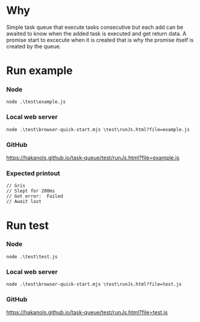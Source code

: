 # Why
Simple task queue that execute tasks consecutive but each add can be awaited to know when the added task is executed and get return data. A promise start to excecute when it is created that is why the promise itself is created by the queue.

# Run example
### Node
    node .\test\example.js 

### Local web server
    node .\test\browser-quick-start.mjs \test\runJs.html?file=example.js 

### GitHub
https://hakanols.github.io/task-queue/test/runJs.html?file=example.js

### Expected printout
    // Gris
    // Slept for 200ms
    // Got error:  Failed
    // Await last

# Run test
### Node
    node .\test\test.js 

### Local web server
    node .\test\browser-quick-start.mjs \test\runJs.html?file=test.js

### GitHub
https://hakanols.github.io/task-queue/test/runJs.html?file=test.js